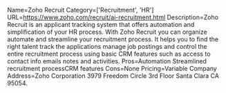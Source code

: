 Name=Zoho Recruit
Category=['Recruitment', 'HR']
URL=https://www.zoho.com/recruit/ai-recruitment.html
Description=Zoho Recruit is an applicant tracking system that offers automation and simplification of your HR process. With Zoho Recruit you can organize automate and streamline your recruitment process. It helps you to find the right talent track the applications manage job postings and control the entire recruitment process using basic CRM features such as access to contact info emails notes and activities.
Pros=Automation Streamlined recruitment processCRM features
Cons=None
Pricing=Variable
Company Address=Zoho Corporation 3979 Freedom Circle 3rd Floor Santa Clara CA 95054.
